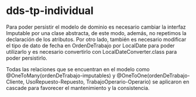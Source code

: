# dds-tp-individual

Para poder persistir el modelo de dominio es necesario cambiar la  interfaz Imputable por una clase abstracta, de este modo, además, no repetimos la declaración de los atributos. Por otro lado, también es necesario modificar el tipo de dato de fecha en OrdenDeTrabajo por LocalDate para poder utilizarlo y es necesario convertirlo con LocalDateConverter.class para poder persistirlo.

Todas las relaciones que se encuentran en el modelo como @OneToMany(ordenDeTrabajo-imputables) y @OneToOne(ordenDeTrabajo-Cliente, UsoRepuesto-Repuesto, TrabajoOperario-Operario) se aplicaron en cascade para favorecer el mantenimiento y la consistencia.
